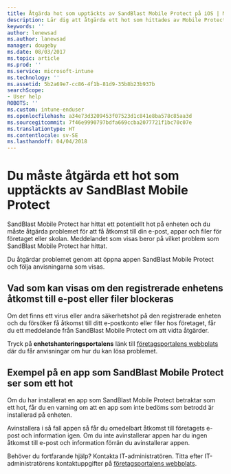 ```yaml
---
title: Åtgärda hot som upptäckts av SandBlast Mobile Protect på iOS | Microsoft Docs
description: Lär dig att åtgärda ett hot som hittades av Mobile Protect på iOS.
keywords: ''
author: lenewsad
ms.author: lanewsad
manager: dougeby
ms.date: 08/03/2017
ms.topic: article
ms.prod: ''
ms.service: microsoft-intune
ms.technology: ''
ms.assetid: 5b2a69e7-cc86-4f1b-81d9-35b8b23b937b
searchScope:
- User help
ROBOTS: ''
ms.custom: intune-enduser
ms.openlocfilehash: a34e73d3209453f07523d1c841e8ba578c85aa3d
ms.sourcegitcommit: 7f46e9990797bdfa669ccba2077721f1bc70c07e
ms.translationtype: HT
ms.contentlocale: sv-SE
ms.lasthandoff: 04/04/2018
---
```

# <a name="you-need-to-resolve-a-threat-found-by-sandblast-mobile-protect"></a>Du måste åtgärda ett hot som upptäckts av SandBlast Mobile Protect

SandBlast Mobile Protect har hittat ett potentiellt hot på enheten och du måste åtgärda problemet för att få åtkomst till din e-post, appar och filer för företaget eller skolan. Meddelandet som visas beror på vilket problem som SandBlast Mobile Protect har hittat.

Du åtgärdar problemet genom att öppna appen SandBlast Mobile Protect och följa anvisningarna som visas.

## <a name="what-you-might-see-if-your-enrolled-device-is-blocked-from-accessing-email-or-files"></a>Vad som kan visas om den registrerade enhetens åtkomst till e-post eller filer blockeras

Om det finns ett virus eller andra säkerhetshot på den registrerade enheten och du försöker få åtkomst till ditt e-postkonto eller filer hos företaget, får du ett meddelande från SandBlast Mobile Protect om att vidta åtgärder.

Tryck på **enhetshanteringsportalens** länk till [företagsportalens webbplats](http://portal.manage.microsoft.com) där du får anvisningar om hur du kan lösa problemet.

## <a name="example-of-an-app-that-sandblast-mobile-protect-sees-as-a-threat"></a>Exempel på en app som SandBlast Mobile Protect ser som ett hot

Om du har installerat en app som SandBlast Mobile Protect betraktar som ett hot, får du en varning om att en app som inte bedöms som betrodd är installerad på enheten.

Avinstallera i så fall appen så får du omedelbart åtkomst till företagets e-post och information igen. Om du inte avinstallerar appen har du ingen åtkomst till e-post och information förrän du avinstallerar appen.

Behöver du fortfarande hjälp? Kontakta IT-administratören. Titta efter IT-administratörens kontaktuppgifter på [företagsportalens webbplats](http://portal.manage.microsoft.com).
